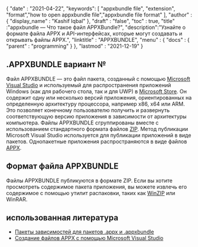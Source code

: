 {
  "date" : "2021-04-22",
  "keywords": [ "appxbundle file", "extension", "format","how to open appxbundle file","appxbundle file format" ],
  "author" : {
    "display_name" : "Kashif Iqbal"
},
  "draft" : "false",
  "toc" : true,
  "title" :"appxbundle — Что такое файл APPXBundle?",
  "description":"Узнайте о формате файла APPX и API-интерфейсах, которые могут создавать и открывать файлы APPX.",
  "linktitle" : "APPXBUNDLE",
  "menu" : {
    "docs" : {
      "parent" : "programming"
}
},
  "lastmod" : "2021-12-19"
}

## .APPXBUNDLE вариант №

Файл APPXBUNDLE — это файл пакета, созданный с помощью [Microsoft Visual Studio](https://visualstudio.microsoft.com/) и используемый для распространения приложений Windows (как для рабочего стола, так и для UWP) в [Microsoft Store](https://apps.microsoft.com/store/apps). Он содержит одну или несколько версий приложения, ориентированных на определенную архитектуру процессора, например x86, x64 или ARM. Это позволяет конечному пользователю получить и развернуть соответствующую версию приложения в зависимости от архитектуры компьютера. Файлы APPXBUNDLE сгруппированы вместе с использованием стандартного формата файлов [ZIP](/ru/compression/zip/). Метод публикации Microsoft Visual Studio используется для публикации приложений в виде пакетов. Однопакетные приложения распространяются в виде файлов [APPX](/ru/programming/appx/).

## Формат файла APPXBUNDLE

Файлы APPXBUNDLE публикуются в формате ZIP. Если вы хотите просмотреть содержимое пакета приложения, вы можете извлечь его содержимое с помощью утилит распаковки, таких как [WinZIP](https://www.winzip.com/en/) или WinRAR.

## использованная литература

* [Пакеты зависимостей для пакетов .appx и .appxbundle](https://www.ibm.com/docs/en/maas360?topic=catalog-dependency-packages-appx-appxbundle-packages)
* [Создание файлов APPX с помощью Microsoft Visual Studio](https://learn.microsoft.com/en-us/windows/msix/desktop/vs-package-overview)

